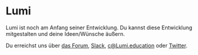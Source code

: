 # Lumi

Lumi ist noch am Anfang seiner Entwicklung. Du kannst diese Entwicklung mitgestalten und deine Ideen/Wünsche äußern.

Du erreichst uns über [das Forum](http://forum.Lumi.education), [Slack](https://join.slack.com/t/lumi-education/shared_invite/enQtMjY0MTM2NjIwNDU0LWU3YzVhZjdkNGFjZGE1YThjNzBiMmJjY2I2ODk2MzAzNDE3YzI0MmFkOTdmZWZhOTBmY2RjOTc3ZmZmOWMxY2U), [c@Lumi.education](mailto:c@Lumi.education) oder [Twitter](https://twitter.com/Lumi_education).
